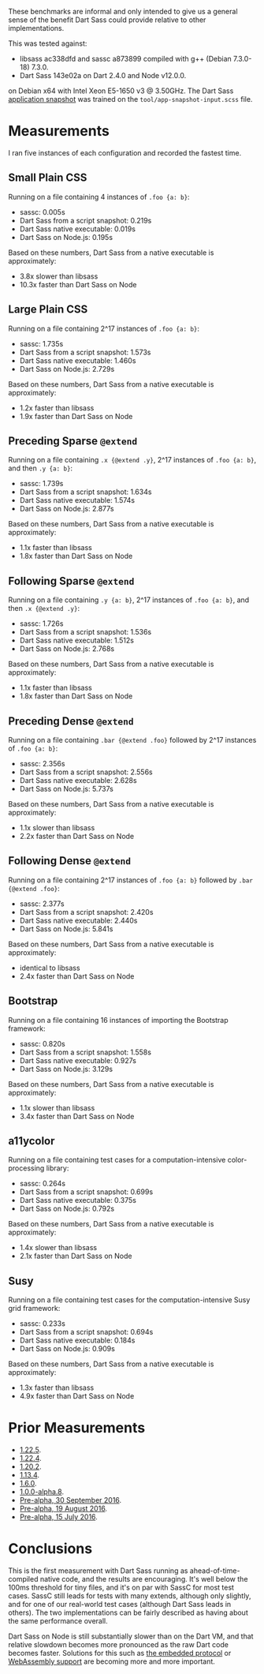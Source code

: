 These benchmarks are informal and only intended to give us a general sense of
the benefit Dart Sass could provide relative to other implementations.

This was tested against:

* libsass ac338dfd and sassc a873899 compiled with g++ (Debian 7.3.0-18) 7.3.0.
* Dart Sass 143e02a on Dart 2.4.0 and Node v12.0.0.

on Debian x64 with Intel Xeon E5-1650 v3 @ 3.50GHz. The Dart Sass
[application snapshot][] was trained on the `tool/app-snapshot-input.scss` file.

[application snapshot]: https://github.com/dart-lang/sdk/wiki/Snapshots

# Measurements

I ran five instances of each configuration and recorded the fastest time.

## Small Plain CSS

Running on a file containing 4 instances of `.foo {a: b}`:

* sassc: 0.005s
* Dart Sass from a script snapshot: 0.219s
* Dart Sass native executable: 0.019s
* Dart Sass on Node.js: 0.195s

Based on these numbers, Dart Sass from a native executable is approximately:

* 3.8x slower than libsass
* 10.3x faster than Dart Sass on Node

## Large Plain CSS

Running on a file containing 2^17 instances of `.foo {a: b}`:

* sassc: 1.735s
* Dart Sass from a script snapshot: 1.573s
* Dart Sass native executable: 1.460s
* Dart Sass on Node.js: 2.729s

Based on these numbers, Dart Sass from a native executable is approximately:

* 1.2x faster than libsass
* 1.9x faster than Dart Sass on Node

## Preceding Sparse `@extend`

Running on a file containing `.x {@extend .y}`, 2^17 instances of `.foo {a: b}`, and then `.y {a: b}`:

* sassc: 1.739s
* Dart Sass from a script snapshot: 1.634s
* Dart Sass native executable: 1.574s
* Dart Sass on Node.js: 2.877s

Based on these numbers, Dart Sass from a native executable is approximately:

* 1.1x faster than libsass
* 1.8x faster than Dart Sass on Node

## Following Sparse `@extend`

Running on a file containing `.y {a: b}`, 2^17 instances of `.foo {a: b}`, and then `.x {@extend .y}`:

* sassc: 1.726s
* Dart Sass from a script snapshot: 1.536s
* Dart Sass native executable: 1.512s
* Dart Sass on Node.js: 2.768s

Based on these numbers, Dart Sass from a native executable is approximately:

* 1.1x faster than libsass
* 1.8x faster than Dart Sass on Node

## Preceding Dense `@extend`

Running on a file containing `.bar {@extend .foo}` followed by 2^17 instances of `.foo {a: b}`:

* sassc: 2.356s
* Dart Sass from a script snapshot: 2.556s
* Dart Sass native executable: 2.628s
* Dart Sass on Node.js: 5.737s

Based on these numbers, Dart Sass from a native executable is approximately:

* 1.1x slower than libsass
* 2.2x faster than Dart Sass on Node

## Following Dense `@extend`

Running on a file containing 2^17 instances of `.foo {a: b}` followed by `.bar {@extend .foo}`:

* sassc: 2.377s
* Dart Sass from a script snapshot: 2.420s
* Dart Sass native executable: 2.440s
* Dart Sass on Node.js: 5.841s

Based on these numbers, Dart Sass from a native executable is approximately:

* identical to libsass
* 2.4x faster than Dart Sass on Node

## Bootstrap

Running on a file containing 16 instances of importing the Bootstrap framework:

* sassc: 0.820s
* Dart Sass from a script snapshot: 1.558s
* Dart Sass native executable: 0.927s
* Dart Sass on Node.js: 3.129s

Based on these numbers, Dart Sass from a native executable is approximately:

* 1.1x slower than libsass
* 3.4x faster than Dart Sass on Node

## a11ycolor

Running on a file containing test cases for a computation-intensive color-processing library:

* sassc: 0.264s
* Dart Sass from a script snapshot: 0.699s
* Dart Sass native executable: 0.375s
* Dart Sass on Node.js: 0.792s

Based on these numbers, Dart Sass from a native executable is approximately:

* 1.4x slower than libsass
* 2.1x faster than Dart Sass on Node

## Susy

Running on a file containing test cases for the computation-intensive Susy grid framework:

* sassc: 0.233s
* Dart Sass from a script snapshot: 0.694s
* Dart Sass native executable: 0.184s
* Dart Sass on Node.js: 0.909s

Based on these numbers, Dart Sass from a native executable is approximately:

* 1.3x faster than libsass
* 4.9x faster than Dart Sass on Node

# Prior Measurements

* [1.22.5](https://github.com/sass/dart-sass/blob/ed73c2c053435703cfbee8709f0dfb110cd31487/perf.md).
* [1.22.4](https://github.com/sass/dart-sass/blob/a7172a2b1dd48b339e5d57159ed364ffb9f5812e/perf.md).
* [1.20.2](https://github.com/sass/dart-sass/blob/4b7699291c9f69533d25980d23b0647266b665f2/perf.md).
* [1.13.4](https://github.com/sass/dart-sass/blob/b6ccc91a138e75420227ff79381c5f70e60254f1/perf.md).
* [1.6.0](https://github.com/sass/dart-sass/blob/048cbe197a77e1cf4b837a40a5acb737e949fd5c/perf.md).
* [1.0.0-alpha.8](https://github.com/sass/dart-sass/blob/be44245a849f2bb18b5ca1fc74f3043a36da17f0/perf.md).
* [Pre-alpha, 30 September 2016](https://github.com/sass/dart-sass/blob/169370bf18fd01d0618b0fc00d9db33e2fc52aa7/perf.md).
* [Pre-alpha, 19 August 2016](https://github.com/sass/dart-sass/blob/4bea13cfe57d9e3c7f1f8580b80c59abe1cfabf8/perf.md).
* [Pre-alpha, 15 July 2016](https://github.com/sass/dart-sass/blob/a3e00059c4371bfde9afada1759d8484aee05584/perf.md).

# Conclusions

This is the first measurement with Dart Sass running as ahead-of-time-compiled
native code, and the results are encouraging. It's well below the 100ms
threshold for tiny files, and it's on par with SassC for most test cases. SassC
still leads for tests with many extends, although only slightly, and for one of
our real-world test cases (although Dart Sass leads in others). The two
implementations can be fairly described as having about the same performance
overall.

Dart Sass on Node is still substantially slower than on the Dart VM, and that
relative slowdown becomes more pronounced as the raw Dart code becomes faster.
Solutions for this such as [the embedded protocol][embedded Dart Sass] or [WebAssembly support][Dart WebAssembly support]
are becoming more and more important.

[embedded Dart Sass]: https://github.com/sass/sass-embedded-protocol
[Dart WebAssembly support]: https://github.com/dart-lang/sdk/issues/32894
